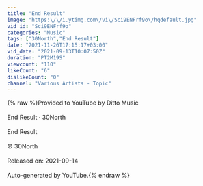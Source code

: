```yaml
---
title: "End Result"
image: "https:\/\/i.ytimg.com\/vi\/Sci9ENFrf9o\/hqdefault.jpg"
vid_id: "Sci9ENFrf9o"
categories: "Music"
tags: ["30North","End Result"]
date: "2021-11-26T17:15:17+03:00"
vid_date: "2021-09-13T10:07:50Z"
duration: "PT2M19S"
viewcount: "110"
likeCount: "6"
dislikeCount: "0"
channel: "Various Artists - Topic"
---
```

{% raw %}Provided to YouTube by Ditto Music<br /><br />End Result · 30North<br /><br />End Result<br /><br />℗ 30North<br /><br />Released on: 2021-09-14<br /><br />Auto-generated by YouTube.{% endraw %}
